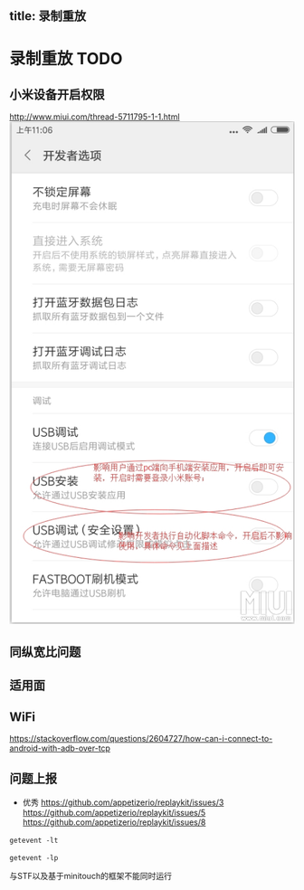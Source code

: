 title: 录制重放
---

# 录制重放 TODO

## 小米设备开启权限
http://www.miui.com/thread-5711795-1-1.html
![](xiaomi.jpg)

## 同纵宽比问题

## 适用面

## WiFi
https://stackoverflow.com/questions/2604727/how-can-i-connect-to-android-with-adb-over-tcp

## 问题上报
* 优秀
https://github.com/appetizerio/replaykit/issues/3
https://github.com/appetizerio/replaykit/issues/5
https://github.com/appetizerio/replaykit/issues/8

`getevent -lt`

`getevent -lp`

与STF以及基于minitouch的框架不能同时运行